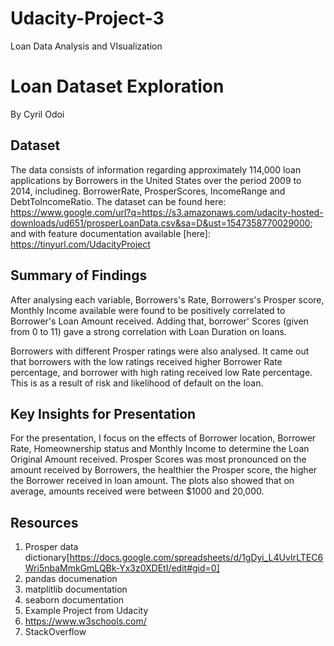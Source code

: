 # Udacity-Project-3
Loan Data Analysis and VIsualization

# Loan Dataset Exploration
By Cyril Odoi

## Dataset

The data consists of information regarding approximately 114,000 loan applications by Borrowers in the United States over the period 2009 to 2014, includineg. BorrowerRate, ProsperScores, IncomeRange and DebtToIncomeRatio. 
The dataset can be found here: https://www.google.com/url?q=https://s3.amazonaws.com/udacity-hosted-downloads/ud651/prosperLoanData.csv&sa=D&ust=1547358770029000;
and with feature documentation available [here]: https://tinyurl.com/UdacityProject


## Summary of Findings

After analysing each variable, Borrowers's Rate, Borrowers's Prosper score, Monthly Income available  were found to be positively correlated to Borrower's Loan Amount received. Adding that, borrower' Scores (given from 0 to 11) gave a strong correlation with Loan Duration on loans.

Borrowers with different Prosper ratings were also analysed. It came out that borrowers with the low ratings received higher Borrower Rate percentage, and borrower with high rating received low Rate percentage. This is as a result of risk and likelihood of default on the loan.


## Key Insights for Presentation

For the presentation, I focus on the effects of Borrower location, Borrower Rate, Homeownership status and Monthly Income to determine the Loan Original Amount received. Prosper Scores was most pronounced on the amount received by Borrowers, the healthier the Prosper score, the higher the Borrower received in loan amount. The plots also showed that on average, amounts received were between $1000 and 20,000. 

## Resources

1. Prosper data dictionary[https://docs.google.com/spreadsheets/d/1gDyi_L4UvIrLTEC6Wri5nbaMmkGmLQBk-Yx3z0XDEtI/edit#gid=0]
2. pandas documenation
3. matplitlib documentation
4. seaborn documentation
5. Example Project from Udacity
6. https://www.w3schools.com/
7. StackOverflow

